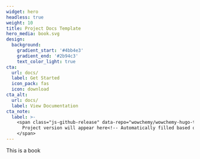 ```yaml
---
widget: hero
headless: true
weight: 10
title: Project Docs Template
hero_media: book.svg
design:
  background:
    gradient_start: '#4bb4e3'
    gradient_end: '#2b94c3'
    text_color_light: true
cta:
  url: docs/
  label: Get Started
  icon_pack: fas
  icon: download
cta_alt:
  url: docs/
  label: View Documentation
cta_note:
  label: >-
    <span class="js-github-release" data-repo="wowchemy/wowchemy-hugo-themes">
      Project version will appear here<!-- Automatically filled based on data-repo value -->
    </span>
---
```


This is a book
